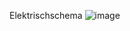 Elektrischschema
![image](https://github.com/user-attachments/assets/4c715487-d391-443e-897d-d22617d0c8db)


